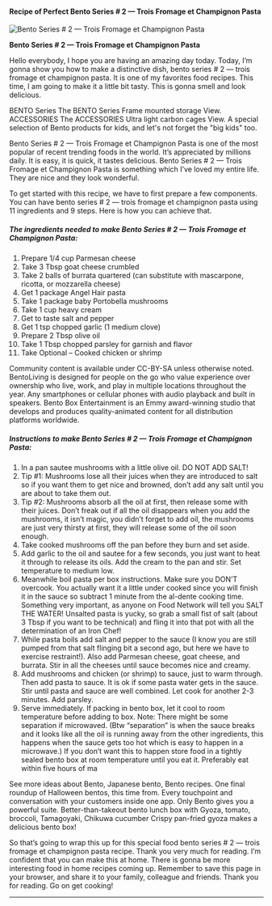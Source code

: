            

#### Recipe of Perfect Bento Series # 2 — Trois Fromage et Champignon Pasta

![Bento Series # 2 — Trois Fromage et Champignon Pasta](https://img-global.cpcdn.com/recipes/67af9bb2983ffbdc/751x532cq70/bento-series-2-trois-fromage-et-champignon-pasta-recipe-main-photo.jpg)

**Bento Series # 2 — Trois Fromage et Champignon Pasta**

Hello everybody, I hope you are having an amazing day today. Today, I’m gonna show you how to make a distinctive dish, bento series # 2 — trois fromage et champignon pasta. It is one of my favorites food recipes. This time, I am going to make it a little bit tasty. This is gonna smell and look delicious.

BENTO Series The BENTO Series Frame mounted storage View. ACCESSORIES The ACCESSORIES Ultra light carbon cages View. A special selection of Bento products for kids, and let's not forget the "big kids" too.

Bento Series # 2 — Trois Fromage et Champignon Pasta is one of the most popular of recent trending foods in the world. It’s appreciated by millions daily. It is easy, it is quick, it tastes delicious. Bento Series # 2 — Trois Fromage et Champignon Pasta is something which I’ve loved my entire life. They are nice and they look wonderful.

To get started with this recipe, we have to first prepare a few components. You can have bento series # 2 — trois fromage et champignon pasta using 11 ingredients and 9 steps. Here is how you can achieve that.

##### The ingredients needed to make Bento Series # 2 — Trois Fromage et Champignon Pasta:

1.  Prepare 1/4 cup Parmesan cheese
2.  Take 3 Tbsp goat cheese crumbled
3.  Take 2 balls of burrata quartered (can substitute with mascarpone, ricotta, or mozzarella cheese)
4.  Get 1 package Angel Hair pasta
5.  Take 1 package baby Portobella mushrooms
6.  Take 1 cup heavy cream
7.  Get to taste salt and pepper
8.  Get 1 tsp chopped garlic (1 medium clove)
9.  Prepare 2 Tbsp olive oil
10.  Take 1 Tbsp chopped parsley for garnish and flavor
11.  Take Optional – Cooked chicken or shrimp

Community content is available under CC-BY-SA unless otherwise noted. BentoLiving is designed for people on the go who value experience over ownership who live, work, and play in multiple locations throughout the year. Any smartphones or cellular phones with audio playback and built in speakers. Bento Box Entertainment is an Emmy award-winning studio that develops and produces quality-animated content for all distribution platforms worldwide.

##### Instructions to make Bento Series # 2 — Trois Fromage et Champignon Pasta:

1.  In a pan sautee mushrooms with a little olive oil. DO NOT ADD SALT!
2.  Tip #1: Mushrooms lose all their juices when they are introduced to salt so if you want them to get nice and browned, don’t add any salt until you are about to take them out.
3.  Tip #2: Mushrooms absorb all the oil at first, then release some with their juices. Don’t freak out if all the oil disappears when you add the mushrooms, it isn’t magic, you didn’t forget to add oil, the mushrooms are just very thirsty at first, they will release some of the oil soon enough.
4.  Take cooked mushrooms off the pan before they burn and set aside.
5.  Add garlic to the oil and sautee for a few seconds, you just want to heat it through to release its oils. Add the cream to the pan and stir. Set temperature to medium low.
6.  Meanwhile boil pasta per box instructions. Make sure you DON’T overcook. You actually want it a little under cooked since you will finish it in the sauce so subtract 1 minute from the al-dente cooking time. Something very important, as anyone on Food Network will tell you SALT THE WATER! Unsalted pasta is yucky, so grab a small fist of salt (about 3 Tbsp if you want to be technical) and fling it into that pot with all the determination of an Iron Chef!
7.  While pasta boils add salt and pepper to the sauce (I know you are still pumped from that salt flinging bit a second ago, but here we have to exercise restraint!). Also add Parmesan cheese, goat cheese, and burrata. Stir in all the cheeses until sauce becomes nice and creamy.
8.  Add mushrooms and chicken (or shrimp) to sauce, just to warm through. Then add pasta to sauce. It is ok if some pasta water gets in the sauce. Stir until pasta and sauce are well combined. Let cook for another 2-3 minutes. Add parsley.
9.  Serve immediately. If packing in bento box, let it cool to room temperature before adding to box. Note: There might be some separation if microwaved. (Btw “separation” is when the sauce breaks and it looks like all the oil is running away from the other ingredients, this happens when the sauce gets too hot which is easy to happen in a microwave.) If you don’t want this to happen store food in a tightly sealed bento box at room temperature until you eat it. Preferably eat within five hours of ma

See more ideas about Bento, Japanese bento, Bento recipes. One final roundup of Halloween bentos, this time from. Every touchpoint and conversation with your customers inside one app. Only Bento gives you a powerful suite. Better-than-takeout bento lunch box with Gyoza, tomato, broccoli, Tamagoyaki, Chikuwa cucumber Crispy pan-fried gyoza makes a delicious bento box!

So that’s going to wrap this up for this special food bento series # 2 — trois fromage et champignon pasta recipe. Thank you very much for reading. I’m confident that you can make this at home. There is gonna be more interesting food in home recipes coming up. Remember to save this page in your browser, and share it to your family, colleague and friends. Thank you for reading. Go on get cooking!

* * *